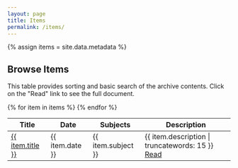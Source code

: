```yaml
---
layout: page
title: Items
permalink: /items/
---
```

{% assign items = site.data.metadata %}

<link rel="stylesheet" type="text/css" href="https://cdn.datatables.net/1.10.16/css/jquery.dataTables.min.css">
<script type="text/javascript" language="javascript" src="https://code.jquery.com/jquery-1.12.4.js"></script>
<script type="text/javascript" language="javascript" src="https://cdn.datatables.net/1.10.16/js/jquery.dataTables.min.js"></script>
    
<h2>Browse Items</h2>

<p>This table provides sorting and basic search of the archive contents. 
Click on the "Read" link to see the full document.</p>

<table id="doc-table" class="display">
    <thead>
        <tr>
            <th>Title</th>
            <th>Date</th>
            <th>Subjects</th>
            <th>Description</th>
        </tr>
    </thead>
    <tbody>
{% for item in items %}        
        <tr>
            <td><a href="{{ site.baseurl }}/docs/{{ item.resource-identifier | downcase }}.html">{{ item.title }}</a></td>
            <td>{{ item.date }}</td>
            <td>{{ item.subject }}</td>
            <td>{{ item.description | truncatewords: 15 }} <a href="{{ site.baseurl }}/docs/{{ item.resource-identifier | downcase }}.html">Read</a></td>
        </tr>
{% endfor %}
    </tbody>
</table>

<script>
$(document).ready(function() {
    $('#doc-table').DataTable();
} );
</script>
